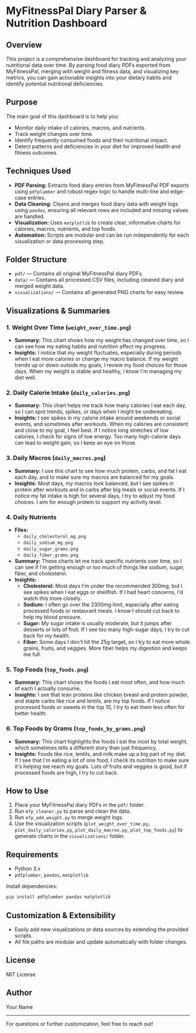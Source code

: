 # MyFitnessPal Diary Parser & Nutrition Dashboard

## Overview
This project is a comprehensive dashboard for tracking and analyzing your nutritional data over time. By parsing food diary PDFs exported from MyFitnessPal, merging with weight and fitness data, and visualizing key metrics, you can gain actionable insights into your dietary habits and identify potential nutritional deficiencies.

## Purpose
The main goal of this dashboard is to help you:
- Monitor daily intake of calories, macros, and nutrients.
- Track weight changes over time.
- Identify frequently consumed foods and their nutritional impact.
- Detect patterns and deficiencies in your diet for improved health and fitness outcomes.

## Techniques Used
- **PDF Parsing:** Extracts food diary entries from MyFitnessPal PDF exports using `pdfplumber` and robust regex logic to handle multi-line and edge-case entries.
- **Data Cleaning:** Cleans and merges food diary data with weight logs using `pandas`, ensuring all relevant rows are included and missing values are handled.
- **Visualization:** Uses `matplotlib` to create clear, informative charts for calories, macros, nutrients, and top foods.
- **Automation:** Scripts are modular and can be run independently for each visualization or data processing step.

## Folder Structure
- `pdf/` — Contains all original MyFitnessPal diary PDFs.
- `data/` — Contains all processed CSV files, including cleaned diary and merged weight data.
- `visualizations/` — Contains all generated PNG charts for easy review.

## Visualizations & Summaries

### 1. Weight Over Time (`weight_over_time.png`)
- **Summary:** This chart shows how my weight has changed over time, so I can see how my eating habits and nutrition affect my progress.
- **Insights:** I notice that my weight fluctuates, especially during periods when I eat more calories or change my macro balance. If my weight trends up or down outside my goals, I review my food choices for those days. When my weight is stable and healthy, I know I'm managing my diet well.

### 2. Daily Calorie Intake (`daily_calories.png`)
- **Summary:** This chart helps me track how many calories I eat each day, so I can spot trends, spikes, or days when I might be undereating.
- **Insights:** I see spikes in my calorie intake around weekends or social events, and sometimes after workouts. When my calories are consistent and close to my goal, I feel best. If I notice long stretches of low calories, I check for signs of low energy. Too many high-calorie days can lead to weight gain, so I keep an eye on those.

### 3. Daily Macros (`daily_macros.png`)
- **Summary:** I use this chart to see how much protein, carbs, and fat I eat each day, and to make sure my macros are balanced for my goals.
- **Insights:** Most days, my macros look balanced, but I see spikes in protein after workouts and in carbs after big meals or social events. If I notice my fat intake is high for several days, I try to adjust my food choices. I aim for enough protein to support my activity level.

### 4. Daily Nutrients
- **Files:**
  - `daily_cholesterol_mg.png`
  - `daily_sodium_mg.png`
  - `daily_sugar_grams.png`
  - `daily_fiber_grams.png`
- **Summary:** These charts let me track specific nutrients over time, so I can see if I'm getting enough or too much of things like sodium, sugar, fiber, and cholesterol.
- **Insights:**
  - **Cholesterol:** Most days I'm under the recommended 300mg, but I see spikes when I eat eggs or shellfish. If I had heart concerns, I'd watch this more closely.
  - **Sodium:** I often go over the 2300mg limit, especially after eating processed foods or restaurant meals. I know I should cut back to help my blood pressure.
  - **Sugar:** My sugar intake is usually moderate, but it jumps after desserts or lots of fruit. If I see too many high-sugar days, I try to cut back for my health.
  - **Fiber:** Some days I don't hit the 25g target, so I try to eat more whole grains, fruits, and veggies. More fiber helps my digestion and keeps me full.

### 5. Top Foods (`top_foods.png`)
- **Summary:** This chart shows the foods I eat most often, and how much of each I actually consume.
- **Insights:** I see that lean proteins like chicken breast and protein powder, and staple carbs like rice and lentils, are my top foods. If I notice processed foods or sweets in the top 10, I try to eat them less often for better health.

### 6. Top Foods by Grams (`top_foods_by_grams.png`)
- **Summary:** This chart highlights the foods I eat the most by total weight, which sometimes tells a different story than just frequency.
- **Insights:** Foods like rice, lentils, and milk make up a big part of my diet. If I see that I'm eating a lot of one food, I check its nutrition to make sure it's helping me reach my goals. Lots of fruits and veggies is good, but if processed foods are high, I try to cut back.

## How to Use
1. Place your MyFitnessPal diary PDFs in the `pdf/` folder.
2. Run `mfp_cleaner.py` to parse and clean the data.
3. Run `mfp_add_weight.py` to merge weight logs.
4. Use the visualization scripts (`plot_weight_over_time.py`, `plot_daily_calories.py`, `plot_daily_macros.py`, `plot_top_foods.py`) to generate charts in the `visualizations/` folder.

## Requirements
- Python 3.x
- `pdfplumber`, `pandas`, `matplotlib`

Install dependencies:
```bash
pip install pdfplumber pandas matplotlib
```

## Customization & Extensibility
- Easily add new visualizations or data sources by extending the provided scripts.
- All file paths are modular and update automatically with folder changes.

## License
MIT License

## Author
Your Name

---

For questions or further customization, feel free to reach out!
